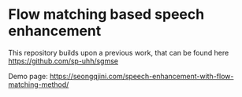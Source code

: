 # Flow matching based speech enhancement

This repository builds upon a previous work, that can be found here https://github.com/sp-uhh/sgmse  


Demo page: https://seongqjini.com/speech-enhancement-with-flow-matching-method/




